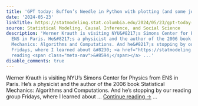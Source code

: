 ```yaml
---
title: 'GPT today: Buffon’s Needle in Python with plotting (and some jokes)'
date: '2024-05-23'
linkTitle: https://statmodeling.stat.columbia.edu/2024/05/23/gpt-today-jokes-and-buffons-needle-in-python-with-plotting/
source: Statistical Modeling, Causal Inference, and Social Science
description: 'Werner Krauth is visiting NYU&#8217;s Simons Center for Physics from
  ENS in Paris. He&#8217;s a physicist and the author of the 2006 book Statistical
  Mechanics: Algorithms and Computations. And he&#8217;s stopping by our reading group
  Fridays, where I learned about &#8230; <a href="https://statmodeling.stat.columbia.edu/2024/05/23/gpt-today-jokes-and-buffons-needle-in-python-with-plotting/">Continue
  reading <span class="meta-nav">&#8594;</span></a> ...'
disable_comments: true
---
```

Werner Krauth is visiting NYU&#8217;s Simons Center for Physics from ENS in Paris. He&#8217;s a physicist and the author of the 2006 book Statistical Mechanics: Algorithms and Computations. And he&#8217;s stopping by our reading group Fridays, where I learned about &#8230; <a href="https://statmodeling.stat.columbia.edu/2024/05/23/gpt-today-jokes-and-buffons-needle-in-python-with-plotting/">Continue reading <span class="meta-nav">&#8594;</span></a> ...